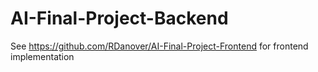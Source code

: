 # AI-Final-Project-Backend
See https://github.com/RDanover/AI-Final-Project-Frontend for frontend implementation
